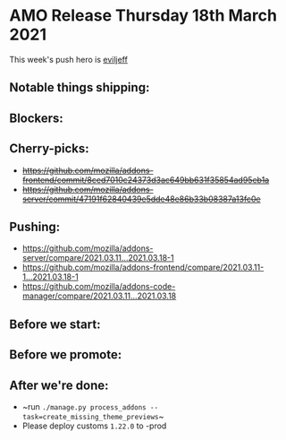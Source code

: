 # AMO Release Thursday 18th March 2021

This week's push hero is [eviljeff](https://github.com/eviljeff)

## Notable things shipping:

## Blockers:

## Cherry-picks:

- ~~https://github.com/mozilla/addons-frontend/commit/8ced7010c24373d3ac649bb631f35854ad95eb1a~~
- ~~https://github.com/mozilla/addons-server/commit/47191f62840439e5dde48e86b33b08387a13fc0e~~

## Pushing:

- https://github.com/mozilla/addons-server/compare/2021.03.11...2021.03.18-1
- https://github.com/mozilla/addons-frontend/compare/2021.03.11-1...2021.03.18-1
- https://github.com/mozilla/addons-code-manager/compare/2021.03.11...2021.03.18

## Before we start:

## Before we promote:

## After we're done:
 
- ~run `./manage.py process_addons --task=create_missing_theme_previews`~
- Please deploy customs `1.22.0` to -prod
